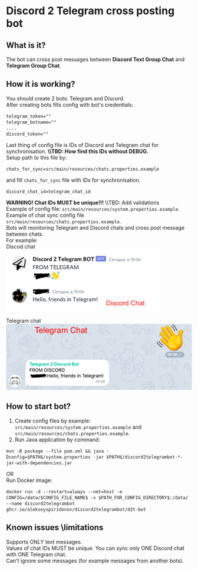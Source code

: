 # Discord 2 Telegram cross posting bot
## What is it?
The bot can cross post messages between **Discord Text Group Chat** and **Telegram Group Chat**.    
## How it is working?
You should create 2 bots: Telegram and Discord.  
After creating bots fills config with bot's credentials:
```
telegram_token=""
telegram_botname=""
....
discord_token=""
```
Last thing of config file is IDs of Discord and Telegram chat for synchronisation.  **\\\TBD: How find this IDs without DEBUG.**  
Setup path to this file by:
```
chats_for_sync=src/main/resources/chats.properties.example
```
and fill `chats_for_sync` file with IDs for synchronisation.  
```
discord_chat_id=telegram_chat_id
```
**WARNING!  Chat IDs MUST be unique!!!**  \\\TBD: Add validations  
Example of config file: `src/main/resources/system.properties.example`.  
Example of chat sync config file `src/main/resources/chats.properties.example`.  
Bots will monitoring Telegram and Discord chats and cross post message between chats.  
For example:  
Discod chat  
![d2t](https://github.com/AlekseySpiridonov/Discord2TelegramBot/blob/assets/images/d2t.png?raw=true)  
  
Telegram chat  
![t2d](https://github.com/AlekseySpiridonov/Discord2TelegramBot/blob/assets/images/t2d.png?raw=true)  

## How to start bot?
1. Create config files by example: `src/main/resources/system.properties.example` and `src/main/resources/chats.properties.example`.  
2. Run Java application by command:
```
mvn -B package --file pom.xml && java -Dconfig=$PATH$/system.properties -jar $PATH$/discord2telegrambot-*-jar-with-dependencies.jar
```
   OR  
   Run Docker image:  
```
docker run -d --restart=always --net=host -e CONFIG=/data/$CONFIG_FILE_NAME$ -v $PATH_FOR_CONFIG_DIRECTORY$:/data/ --name discord2telegrambot ghcr.io/alekseyspiridonov/discord2telegrambot/d2t-bot
```

## Known issues \limitations
Supports ONLY text messages.  
Values of chat IDs MUST be unique. You can sync only ONE Discord chat with ONE Telegram chat.  
Can't ignore some messages (for example messages from another bots).  
